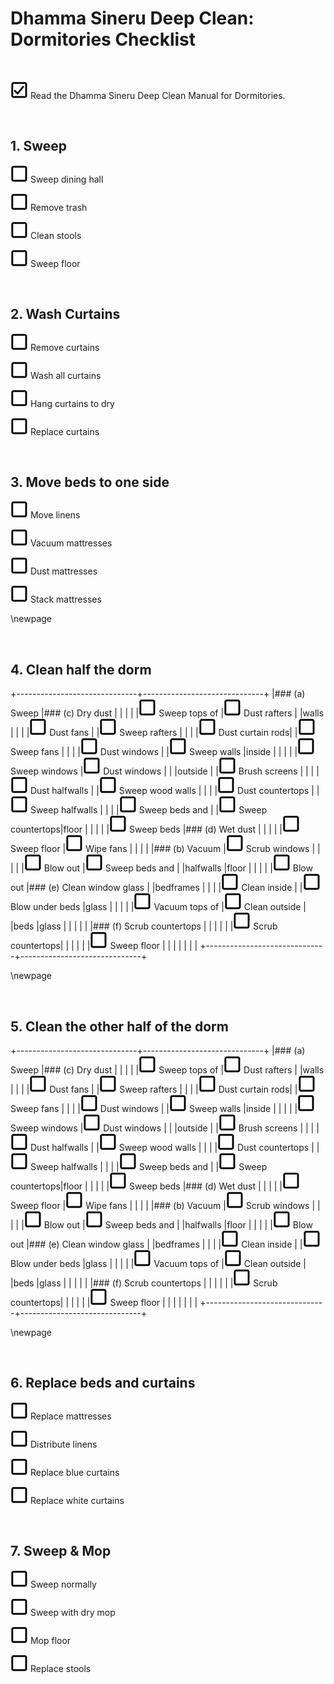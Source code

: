
# Dhamma Sineru Deep Clean: Dormitories Checklist

<br/>

![checked] Read the Dhamma Sineru Deep Clean Manual for Dormitories.


<br/>

## 1. Sweep

![unchecked] Sweep dining hall

![unchecked] Remove trash

![unchecked] Clean stools

![unchecked] Sweep floor


<br/>

## 2. Wash Curtains

![unchecked] Remove curtains

![unchecked] Wash all curtains

![unchecked] Hang curtains to dry

![unchecked] Replace curtains


<br/>

## 3. Move beds to one side

![unchecked] Move linens

![unchecked] Vacuum mattresses

![unchecked] Dust mattresses

![unchecked] Stack mattresses

\newpage

<br/>

## 4. Clean half the dorm

+------------------------------+------------------------------+
|### (a) Sweep                 |### (c) Dry dust              |
|                              |                              |
|![unchecked] Sweep tops of    |![unchecked] Dust rafters     |
|walls                         |                              |
|                              |![unchecked] Dust fans        |
|![unchecked] Sweep rafters    |                              |
|                              |![unchecked] Dust curtain rods|
|![unchecked] Sweep fans       |                              |
|                              |![unchecked] Dust windows     |
|![unchecked] Sweep walls      |inside                        |
|                              |                              |
|![unchecked] Sweep windows    |![unchecked] Dust windows     |
|                              |outside                       |
|![unchecked] Brush screens    |                              |
|                              |![unchecked] Dust halfwalls   |
|![unchecked] Sweep wood walls |                              |
|                              |![unchecked] Dust countertops |
|![unchecked] Sweep halfwalls  |                              |
|                              |![unchecked] Sweep beds and   |
|![unchecked] Sweep countertops|floor                         |
|                              |                              |
|![unchecked] Sweep beds       |### (d) Wet dust              |
|                              |                              |
|![unchecked] Sweep floor      |![unchecked] Wipe fans        |
|                              |                              |
|### (b) Vacuum                |![unchecked] Scrub windows    |
|                              |                              |
|![unchecked] Blow out         |![unchecked] Sweep beds and   |
|halfwalls                     |floor                         |
|                              |                              |
|![unchecked] Blow out         |### (e) Clean window glass    |
|bedframes                     |                              |
|                              |![unchecked] Clean inside     |
|![unchecked] Blow under beds  |glass                         |
|                              |                              |
|![unchecked] Vacuum tops of   |![unchecked] Clean outside    |
|beds                          |glass                         |
|                              |                              |
|                              |### (f) Scrub countertops     |
|                              |                              |
|                              |![unchecked] Scrub countertops|
|                              |                              |
|                              |![unchecked] Sweep floor      |
|                              |                              |
|                              |                              |
+------------------------------+------------------------------+


\newpage

<br/>

## 5. Clean the other half of the dorm

+------------------------------+------------------------------+
|### (a) Sweep                 |### (c) Dry dust              |
|                              |                              |
|![unchecked] Sweep tops of    |![unchecked] Dust rafters     |
|walls                         |                              |
|                              |![unchecked] Dust fans        |
|![unchecked] Sweep rafters    |                              |
|                              |![unchecked] Dust curtain rods|
|![unchecked] Sweep fans       |                              |
|                              |![unchecked] Dust windows     |
|![unchecked] Sweep walls      |inside                        |
|                              |                              |
|![unchecked] Sweep windows    |![unchecked] Dust windows     |
|                              |outside                       |
|![unchecked] Brush screens    |                              |
|                              |![unchecked] Dust halfwalls   |
|![unchecked] Sweep wood walls |                              |
|                              |![unchecked] Dust countertops |
|![unchecked] Sweep halfwalls  |                              |
|                              |![unchecked] Sweep beds and   |
|![unchecked] Sweep countertops|floor                         |
|                              |                              |
|![unchecked] Sweep beds       |### (d) Wet dust              |
|                              |                              |
|![unchecked] Sweep floor      |![unchecked] Wipe fans        |
|                              |                              |
|### (b) Vacuum                |![unchecked] Scrub windows    |
|                              |                              |
|![unchecked] Blow out         |![unchecked] Sweep beds and   |
|halfwalls                     |floor                         |
|                              |                              |
|![unchecked] Blow out         |### (e) Clean window glass    |
|bedframes                     |                              |
|                              |![unchecked] Clean inside     |
|![unchecked] Blow under beds  |glass                         |
|                              |                              |
|![unchecked] Vacuum tops of   |![unchecked] Clean outside    |
|beds                          |glass                         |
|                              |                              |
|                              |### (f) Scrub countertops     |
|                              |                              |
|                              |![unchecked] Scrub countertops|
|                              |                              |
|                              |![unchecked] Sweep floor      |
|                              |                              |
|                              |                              |
+------------------------------+------------------------------+


\newpage

<br/>

## 6. Replace beds and curtains

![unchecked] Replace mattresses

![unchecked] Distribute linens

![unchecked] Replace blue curtains

![unchecked] Replace white curtains


<br/>

## 7. Sweep &amp; Mop

![unchecked] Sweep normally

![unchecked] Sweep with dry mop

![unchecked] Mop floor

![unchecked] Replace stools


[checked]: images/checked.png ""
[unchecked]: images/unchecked.png ""
